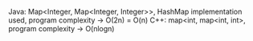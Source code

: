Java: Map<Integer, Map<Integer, Integer>>, HashMap implementation used, program complexity -> O(2n) = O(n)
C++: map<int, map<int, int>, program complexity -> O(nlogn)
